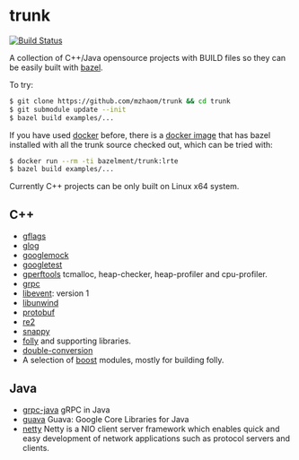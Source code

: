 # trunk

[![Build Status](https://travis-ci.org/bazelment/trunk.svg?branch=master)](https://travis-ci.org/bazelment/trunk)


A collection of C++/Java opensource projects with BUILD files so they
can be easily built with [bazel](http://bazel.io).

To try:

```sh
$ git clone https://github.com/mzhaom/trunk && cd trunk
$ git submodule update --init
$ bazel build examples/...
```

If you have used [docker](https://www.docker.com/) before, there is a
[docker image](https://hub.docker.com/r/bazelment/trunk/) that has
bazel installed with all the trunk source checked out, which can be
tried with:

```sh
$ docker run --rm -ti bazelment/trunk:lrte
$ bazel build examples/...
```

Currently C++ projects can be only built on Linux x64 system.

## C++
  * [gflags](http://gflags.github.io/gflags/)
  * [glog](https://github.com/google/glog)
  * [googlemock](https://code.google.com/p/googlemock/)
  * [googletest](https://code.google.com/p/googletest/)
  * [gperftools](https://code.google.com/p/gperftools/) tcmalloc, heap-checker, heap-profiler and cpu-profiler.
  * [grpc](http://www.grpc.io/)
  * [libevent](http://libevent.org/): version 1
  * [libunwind](http://www.nongnu.org/libunwind)
  * [protobuf](https://github.com/google/protobuf)
  * [re2](https://github.com/google/re2)
  * [snappy](https://github.com/google/snappy)
  * [folly](https://www.facebook.com/notes/facebook-engineering/folly-the-facebook-open-source-library/10150864656793920) and supporting libraries.
  * [double-conversion](https://github.com/floitsch/double-conversion/)
  * A selection of [boost](http://www.boost.org/) modules, mostly for building folly.

## Java
  * [grpc-java](http://www.grpc.io) gRPC in Java
  * [guava](https://github.com/google/guava) Guava: Google Core Libraries for Java
  * [netty](https://netty.io/) Netty is a NIO client server framework
    which enables quick and easy development of network applications
    such as protocol servers and clients.
